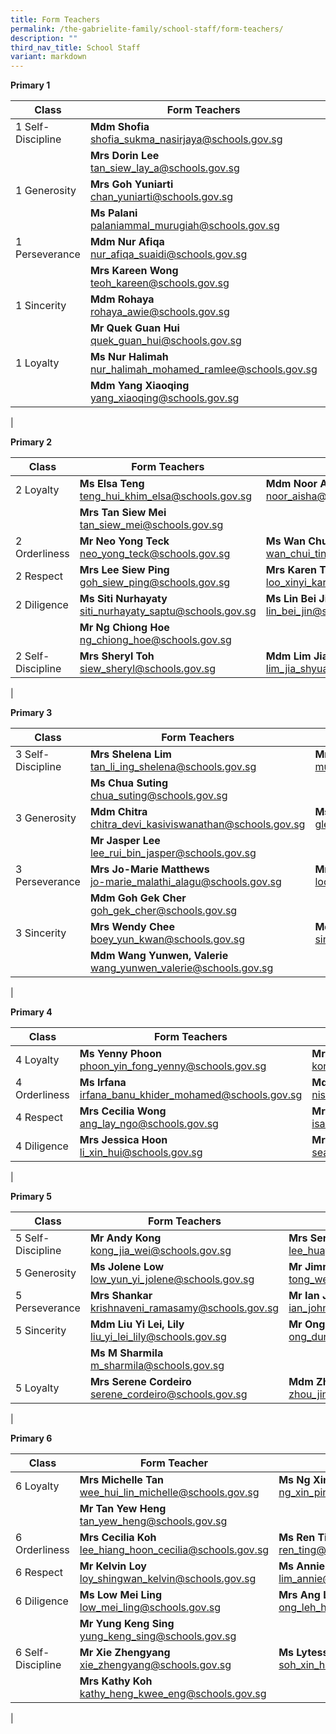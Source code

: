 ```yaml
---
title: Form Teachers
permalink: /the-gabrielite-family/school-staff/form-teachers/
description: ""
third_nav_title: School Staff
variant: markdown
---
```

**Primary 1**

| Class | Form Teachers | |
|---|---|---|
| 1 Self-Discipline    |**Mdm Shofia**<br>shofia_sukma_nasirjaya@schools.gov.sg  |**Mr Sng Cheng Kiang**<br>sng_cheng_kiang@schools.gov.sg |
| | **Mrs Dorin Lee**<br>tan_siew_lay_a@schools.gov.sg | |
| 1 Generosity | **Mrs Goh Yuniarti**<br>chan_yuniarti@schools.gov.sg | **Ms Nicole Tan**<br>tan_ter_hui@schools.gov.sg  |
| | **Ms Palani**<br>palaniammal_murugiah@schools.gov.sg  | |
| 1 Perseverance | **Mdm Nur Afiqa**<br>nur_afiqa_suaidi@schools.gov.sg | **Mr Felix Hector Gomez**<br>felix_hector_gomez@schools.gov.sg |
| | **Mrs Kareen Wong**<br>teoh_kareen@schools.gov.sg | |
| 1 Sincerity | **Mdm Rohaya**<br>rohaya_awie@schools.gov.sg | **Ms June Tan**<br>june_tan@schools.gov.sg&nbsp;|
| | **Mr Quek Guan Hui**<br>quek_guan_hui@schools.gov.sg | | 
| 1 Loyalty | **Ms Nur Halimah**<br>nur_halimah_mohamed_ramlee@schools.gov.sg | **Ms Evelyn Wu**<br>evelyn_wu_ing_geok@schools.gov.sg |  |
| | **Mdm Yang Xiaoqing**<br>yang_xiaoqing@schools.gov.sg | |
|

**Primary 2** 

| Class | Form Teachers | |
|---|---|---|
| 2 Loyalty | **Ms Elsa Teng**<br>teng_hui_khim_elsa@schools.gov.sg | **Mdm Noor Aisha**<br>noor_aisha@schools.gov.sg |
| | **Mrs Tan Siew Mei**<br>tan_siew_mei@schools.gov.sg  | | 
| 2 Orderliness | **Mr Neo Yong Teck**<br>neo_yong_teck@schools.gov.sg | **Ms Wan Chui Ting**<br>wan_chui_ting@schools.gov.sg |
| 2 Respect | **Mrs Lee Siew Ping**<br>goh_siew_ping@schools.gov.sg | **Mrs Karen Tan**<br>loo_xinyi_karen@schools.gov.sg |
| 2 Diligence | **Ms Siti Nurhayaty**<br>siti_nurhayaty_saptu@schools.gov.sg | **Ms Lin Bei Jin**<br>lin_bei_jin@schools.gov.sg | 
| | **Mr Ng Chiong Hoe**<br>ng_chiong_hoe@schools.gov.sg | |
| 2 Self-Discipline | **Mrs Sheryl Toh** <br>siew_sheryl@schools.gov.sg | **Mdm Lim Jia Shyuan**<br>lim_jia_shyuan@schools.gov.sg | 
|

**Primary 3**

| Class | Form Teachers | |
|---|---|---|
| 3 Self-Discipline | **Mrs Shelena Lim**<br>tan_li_ing_shelena@schools.gov.sg | **Mr Hamzah**<br>muhamad_hamzah_rohi@schools.gov.sg  |
| | **Ms Chua Suting**<br>chua_suting@schools.gov.sg | |
| 3 Generosity | **Mdm Chitra**<br>chitra_devi_kasiviswanathan@schools.gov.sg | **Ms Glenda Ng**<br>glenda_ng@schools.gov.sg |
| |  **Mr Jasper Lee**<br>lee_rui_bin_jasper@schools.gov.sg | |
| 3 Perseverance | **Mrs Jo-Marie Matthews**<br>jo-marie_malathi_alagu@schools.gov.sg | **Mrs Catherine Low**<br>loo_chiak_mien_catherine@schools.gov.sg |
| | **Mdm Goh Gek Cher**<br>goh_gek_cher@schools.gov.sg | |
| 3 Sincerity | **Mrs Wendy Chee**<br>boey_yun_kwan@schools.gov.sg | **Mdm Susie Sim**<br>sim_mui_yin_susie@schools.gov.sg |
| | **Mdm Wang Yunwen, Valerie**<br>wang_yunwen_valerie@schools.gov.sg | | 
|

**Primary 4**

| Class | Form Teachers | |
|---|---|---|
| 4 Loyalty | **Ms Yenny Phoon**<br>phoon_yin_fong_yenny@schools.gov.sg | **Mr Kong Zi Long Zechariah**<br>kong_zi_long@schools.gov.sg |
| 4 Orderliness | **Ms Irfana**<br>irfana_banu_khider_mohamed@schools.gov.sg | **Mdm Nisfawati**<br>nisfawati_md_zainuddin@schools.gov.sg |
| 4 Respect | **Mrs Cecilia Wong**<br>ang_lay_ngo@schools.gov.sg  | **Mrs Isabella Tan**<br>isabella_sim@schools.gov.sg | 
| 4 Diligence | **Mrs Jessica Hoon**<br>li_xin_hui@schools.gov.sg | **Mr Sean De Silva**<br>sean_de_silva@schools.gov.sg |
|

**Primary 5**

| Class | Form Teachers | |
|---|---|---|
| 5 Self-Discipline | **Mr Andy Kong**<br>kong_jia_wei@schools.gov.sg | **Mrs Serene Huang**<br>lee_huay_chin_serene@schools.gov.sg |
| 5 Generosity | **Ms Jolene Low**<br>low_yun_yi_jolene@schools.gov.sg | **Mr Jimmy Tong**<br>tong_weng_thim_jimmy@schools.gov.sg | 
| 5 Perseverance | **Mrs Shankar**<br>krishnaveni_ramasamy@schools.gov.sg | **Mr Ian John Fernandez**<br>ian_john_fernandez@schools.gov.sg |
| 5 Sincerity | **Mdm Liu Yi Lei, Lily**<br>liu_yi_lei_lily@schools.gov.sg | **Mr Ong Dunming**<br>ong_dunming@schools.gov.sg |
| | **Ms M Sharmila**<br>m_sharmila@schools.gov.sg | |
| 5 Loyalty | **Mrs Serene Cordeiro**<br>serene_cordeiro@schools.gov.sg  | **Mdm Zhou Jing**<br> zhou_jing@schools.gov.sg |
|

**Primary 6**

| Class | Form Teacher | |
|---|---|---|
| 6 Loyalty | **Mrs Michelle Tan**<br>wee_hui_lin_michelle@schools.gov.sg | **Ms Ng Xin Ping**<br>ng_xin_ping@schools.gov.sg | 
| | **Mr Tan Yew Heng**<br>tan_yew_heng@schools.gov.sg |
| 6 Orderliness | **Mrs Cecilia Koh**<br>lee_hiang_hoon_cecilia@schools.gov.sg | **Ms Ren Ting**<br>ren_ting@schools.gov.sg |
| 6 Respect | **Mr Kelvin Loy**<br>loy_shingwan_kelvin@schools.gov.sg | **Ms Annie Lim**<br>lim_annie@schools.gov.sg | 
| 6 Diligence | **Ms Low Mei Ling**<br>low_mei_ling@schools.gov.sg | **Mrs Ang Leh Har**<br>ong_leh_har@schools.gov.sg |
| | **Mr Yung Keng Sing**<br>yung_keng_sing@schools.gov.sg | |
| 6 Self-Discipline | **Mr Xie Zhengyang**<br>xie_zhengyang@schools.gov.sg  | **Ms Lytessia Soh**<br>soh_xin_hui_lytessia@schools.gov.sg|
| | **Mrs Kathy Koh** <br> kathy_heng_kwee_eng@schools.gov.sg|
|